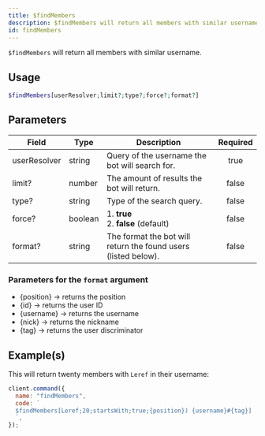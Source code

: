 ```yaml
---
title: $findMembers
description: $findMembers will return all members with similar username.
id: findMembers
---
```


`$findMembers` will return all members with similar username.

## Usage

```php
$findMembers[userResolver;limit?;type?;force?;format?]
```

## Parameters

| Field        | Type    | Description                                                    | Required |
| ------------ | ------- | -------------------------------------------------------------- | :------: |
| userResolver | string  | Query of the username the bot will search for.                 |   true   |
| limit?       | number  | The amount of results the bot will return.                     |  false   |
| type?        | string  | Type of the search query.                                      |  false   |
| force?       | boolean | 1. **true** <br /> 2. **false** (default)                      |  false   |
| format?      | string  | The format the bot will return the found users (listed below). |  false   |

### Parameters for the `format` argument

- {position} -> returns the position
- {id} -> returns the user ID
- {username} -> returns the username
- {nick} -> returns the nickname
- {tag} -> returns the user discriminator

## Example(s)

This will return twenty members with `Leref` in their username:

```javascript
client.command({
  name: "findMembers",
  code: `
  $findMembers[Leref;20;startsWith;true;{position}) {username}#{tag}]
  `,
});
```

